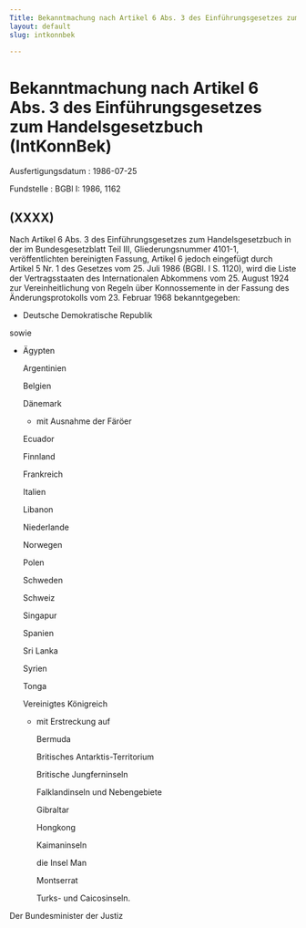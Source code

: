 ```yaml
---
Title: Bekanntmachung nach Artikel 6 Abs. 3 des Einführungsgesetzes zum Handelsgesetzbuch
layout: default
slug: intkonnbek

---
```


# Bekanntmachung nach Artikel 6 Abs. 3 des Einführungsgesetzes zum Handelsgesetzbuch (IntKonnBek)

Ausfertigungsdatum
:   1986-07-25

Fundstelle
:   BGBl I: 1986, 1162



## (XXXX)

Nach Artikel 6 Abs. 3 des Einführungsgesetzes zum Handelsgesetzbuch in
der im Bundesgesetzblatt Teil III, Gliederungsnummer 4101-1,
veröffentlichten bereinigten Fassung, Artikel 6 jedoch eingefügt durch
Artikel 5 Nr. 1 des Gesetzes vom 25. Juli 1986 (BGBl. I S. 1120), wird
die Liste der Vertragsstaaten des Internationalen Abkommens vom 25.
August 1924 zur Vereinheitlichung von Regeln über Konnossemente in der
Fassung des Änderungsprotokolls vom 23. Februar 1968 bekanntgegeben:

*   Deutsche Demokratische Republik



sowie

*   Ägypten

    Argentinien

    Belgien

    Dänemark

    *   mit Ausnahme der Färöer




    Ecuador

    Finnland

    Frankreich

    Italien

    Libanon

    Niederlande

    Norwegen

    Polen

    Schweden

    Schweiz

    Singapur

    Spanien

    Sri Lanka

    Syrien

    Tonga

    Vereinigtes Königreich

    *   mit Erstreckung auf

        Bermuda

        Britisches Antarktis-Territorium

        Britische Jungferninseln

        Falklandinseln und Nebengebiete

        Gibraltar

        Hongkong

        Kaimaninseln

        die Insel Man

        Montserrat

        Turks- und Caicosinseln.






Der Bundesminister der Justiz


